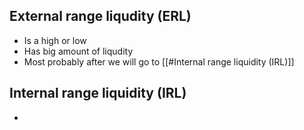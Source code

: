 

## External range liqudity (ERL)
- Is a high or low 
- Has big amount of liqudity
- Most probably after we will go to [[#Internal range liquidity (IRL)]]


## Internal range liquidity (IRL)
- 